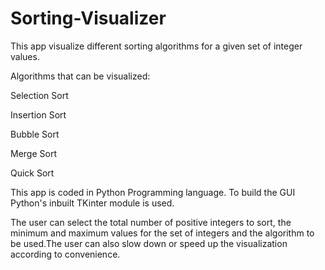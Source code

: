 # Sorting-Visualizer
This app visualize different sorting algorithms for a given set of integer values.

Algorithms that can be visualized:

 Selection Sort
 
 Insertion Sort
 
 Bubble Sort
 
 Merge Sort
 
 Quick Sort

This app is coded in Python Programming language. To build the GUI Python's inbuilt TKinter module is used.

The user can select the total number of positive integers to sort, the minimum and maximum values for the set of integers and the algorithm to be used.The user can also slow down or speed up the visualization according to convenience.

